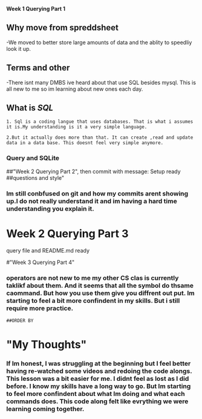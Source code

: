 **Week 1 Querying Part 1**

## Why move from spreddsheet
-We moved to better store large amounts of data and the ablity to speedliy look it up.

## Terms and other 
-There isnt many DMBS ive heard about that use SQL besides mysql. This is all new to me so im learning about new ones each day. 


## What is *SQL*
    1. Sql is a coding langue that uses databases. That is what i assumes it is.My understanding is it a very simple language.

    2.But it actually does more than that. It can create ,read and update data in a data base. This doesnt feel very simple anymore. 

### Query and SQLite
##"Week 2 Querying Part 2", then commit with message: Setup ready
##questions and style"
### Im still conbfused on git and how my commits arent showing up.I do not really understand it and im having a hard time understanding you explain it. 

# Week 2 Querying Part 3
query file and README.md ready

#"Week 3 Querying Part 4"
### operators are not new to me my other CS clas is currently taklikf about them. And it seems that all the symbol do thsame caommand. But how you use them give you diffrent out put. Im starting to feel a bit more confindent in my skills. But i still require more practice. 
    ##ORDER BY
    
# "My Thoughts"
### If Im honest, I was struggling at the beginning but I feel better having re-watched some videos and redoing the code alongs. This lesson was a bit easier for me. I didnt feel as lost as I did before. I know my skills have a long way to go. But Im starting to feel more confindent about what Im doing and what each commands does. This code along felt like evrything we were learning coming together. 